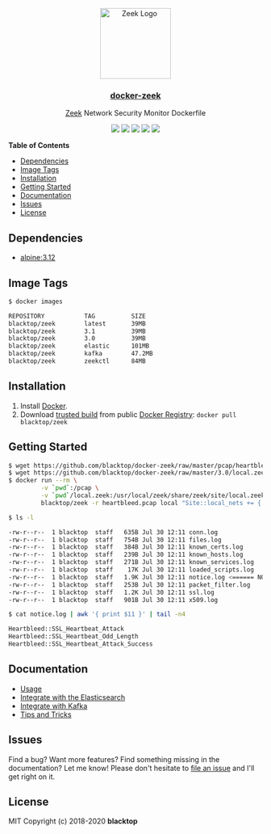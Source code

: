 <p align="center">
  <a href="https://github.com/blacktop/docker-zeek"><img alt="Zeek Logo" src="https://raw.githubusercontent.com/blacktop/docker-zeek/master/docs/logo.png" height="140" /></a>
  <a href="https://github.com/blacktop/docker-zeek"><h3 align="center">docker-zeek</h3></a>
  <p align="center"><a href="https://github.com/zeek/zeek">Zeek</a> Network Security Monitor Dockerfile</p>
    <p align="center">
    <a href="https://circleci.com/gh/blacktop/docker-zeek" alt="CircleCI">
          <img src="https://circleci.com/gh/blacktop/docker-zeek.png?style=shield" /></a>
    <a href="http://doge.mit-license.org" alt="License">
          <img src="http://img.shields.io/:license-mit-blue.svg" /></a>
    <a href="https://hub.docker.com/r/blacktop/zeek/" alt="Docker Stars">
          <img src="https://img.shields.io/docker/stars/blacktop/zeek.svg" /></a>
    <a href="https://hub.docker.com/r/blacktop/zeek/" alt="Docker Pulls">
          <img src="https://img.shields.io/docker/pulls/blacktop/zeek.svg" /></a>
    <a href="https://hub.docker.com/r/blacktop/zeek/" alt="Docker Image">
          <img src="https://img.shields.io/badge/docker%20image-39.5MB-blue.svg" /></a>
  </p>
</p>

**Table of Contents**

- [Dependencies](#dependencies)
- [Image Tags](#image-tags)
- [Installation](#installation)
- [Getting Started](#getting-started)
- [Documentation](#documentation)
- [Issues](#issues)
- [License](#license)

## Dependencies

- [alpine:3.12](https://hub.docker.com/_/alpine/)

## Image Tags

```bash
$ docker images

REPOSITORY           TAG          SIZE
blacktop/zeek        latest       39MB
blacktop/zeek        3.1          39MB
blacktop/zeek        3.0          39MB
blacktop/zeek        elastic      101MB
blacktop/zeek        kafka        47.2MB
blacktop/zeek        zeekctl      84MB
```

## Installation

1. Install [Docker](https://docs.docker.com).
2. Download [trusted build](https://hub.docker.com/r/blacktop/zeek/) from public [Docker Registry](https://hub.docker.com): `docker pull blacktop/zeek`

## Getting Started

```bash
$ wget https://github.com/blacktop/docker-zeek/raw/master/pcap/heartbleed.pcap
$ wget https://github.com/blacktop/docker-zeek/raw/master/3.0/local.zeek
$ docker run --rm \
         -v `pwd`:/pcap \
         -v `pwd`/local.zeek:/usr/local/zeek/share/zeek/site/local.zeek \  # All default modules loaded
         blacktop/zeek -r heartbleed.pcap local "Site::local_nets += { 192.168.11.0/24 }"
```

```bash
$ ls -l

-rw-r--r--  1 blacktop  staff   635B Jul 30 12:11 conn.log
-rw-r--r--  1 blacktop  staff   754B Jul 30 12:11 files.log
-rw-r--r--  1 blacktop  staff   384B Jul 30 12:11 known_certs.log
-rw-r--r--  1 blacktop  staff   239B Jul 30 12:11 known_hosts.log
-rw-r--r--  1 blacktop  staff   271B Jul 30 12:11 known_services.log
-rw-r--r--  1 blacktop  staff    17K Jul 30 12:11 loaded_scripts.log
-rw-r--r--  1 blacktop  staff   1.9K Jul 30 12:11 notice.log <====== NOTICE
-rw-r--r--  1 blacktop  staff   253B Jul 30 12:11 packet_filter.log
-rw-r--r--  1 blacktop  staff   1.2K Jul 30 12:11 ssl.log
-rw-r--r--  1 blacktop  staff   901B Jul 30 12:11 x509.log
```

```bash
$ cat notice.log | awk '{ print $11 }' | tail -n4

Heartbleed::SSL_Heartbeat_Attack
Heartbleed::SSL_Heartbeat_Odd_Length
Heartbleed::SSL_Heartbeat_Attack_Success
```

## Documentation

- [Usage](https://github.com/blacktop/docker-zeek/blob/master/docs/usage.md)
- [Integrate with the Elasticsearch](https://github.com/blacktop/docker-zeek/blob/master/docs/elastic.md)
- [Integrate with Kafka](https://github.com/blacktop/docker-zeek/blob/master/docs/kafka.md)
- [Tips and Tricks](https://github.com/blacktop/docker-zeek/blob/master/docs/tips-and-tricks.md)

## Issues

Find a bug? Want more features? Find something missing in the documentation? Let me know! Please don't hesitate to [file an issue](https://github.com/blacktop/docker-zeek/issues/new) and I'll get right on it.

## License

MIT Copyright (c) 2018-2020 **blacktop**
